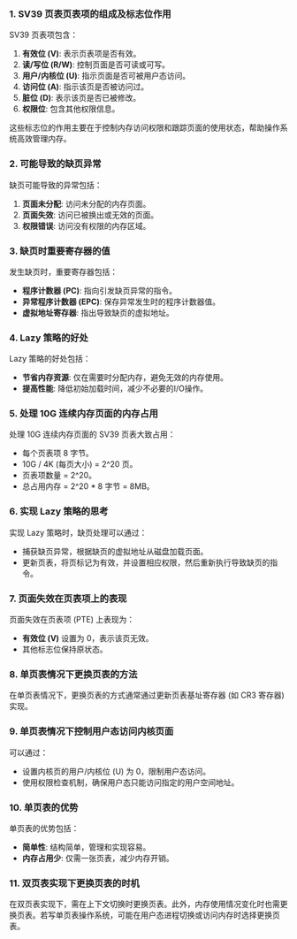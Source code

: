 ### 1. SV39 页表页表项的组成及标志位作用
SV39 页表项包含：
1. **有效位 (V)**: 表示页表项是否有效。
2. **读/写位 (R/W)**: 控制页面是否可读或可写。
3. **用户/内核位 (U)**: 指示页面是否可被用户态访问。
4. **访问位 (A)**: 指示该页是否被访问过。
5. **脏位 (D)**: 表示该页是否已被修改。
6. **权限位**: 包含其他权限信息。

这些标志位的作用主要在于控制内存访问权限和跟踪页面的使用状态，帮助操作系统高效管理内存。

### 2. 可能导致的缺页异常
缺页可能导致的异常包括：
1. **页面未分配**: 访问未分配的内存页面。
2. **页面失效**: 访问已被换出或无效的页面。
3. **权限错误**: 访问没有权限的内存区域。

### 3. 缺页时重要寄存器的值
发生缺页时，重要寄存器包括：
- **程序计数器 (PC)**: 指向引发缺页异常的指令。
- **异常程序计数器 (EPC)**: 保存异常发生时的程序计数器值。
- **虚拟地址寄存器**: 指出导致缺页的虚拟地址。

### 4. Lazy 策略的好处
Lazy 策略的好处包括：
- **节省内存资源**: 仅在需要时分配内存，避免无效的内存使用。
- **提高性能**: 降低初始加载时间，减少不必要的I/O操作。

### 5. 处理 10G 连续内存页面的内存占用
处理 10G 连续内存页面的 SV39 页表大致占用：
- 每个页表项 8 字节。
- 10G / 4K (每页大小) = 2^20 页。
- 页表项数量 = 2^20。
- 总占用内存 = 2^20 * 8 字节 = 8MB。

### 6. 实现 Lazy 策略的思考
实现 Lazy 策略时，缺页处理可以通过：
- 捕获缺页异常，根据缺页的虚拟地址从磁盘加载页面。
- 更新页表，将页标记为有效，并设置相应权限，然后重新执行导致缺页的指令。

### 7. 页面失效在页表项上的表现
页面失效在页表项 (PTE) 上表现为：
- **有效位 (V)** 设置为 0，表示该页无效。
- 其他标志位保持原状态。

### 8. 单页表情况下更换页表的方法
在单页表情况下，更换页表的方式通常通过更新页表基址寄存器 (如 CR3 寄存器) 实现。

### 9. 单页表情况下控制用户态访问内核页面
可以通过：
- 设置内核页的用户/内核位 (U) 为 0，限制用户态访问。
- 使用权限检查机制，确保用户态只能访问指定的用户空间地址。

### 10. 单页表的优势
单页表的优势包括：
- **简单性**: 结构简单，管理和实现容易。
- **内存占用少**: 仅需一张页表，减少内存开销。

### 11. 双页表实现下更换页表的时机
在双页表实现下，需在上下文切换时更换页表。此外，内存使用情况变化时也需更换页表。若写单页表操作系统，可能在用户态进程切换或访问内存时选择更换页表。